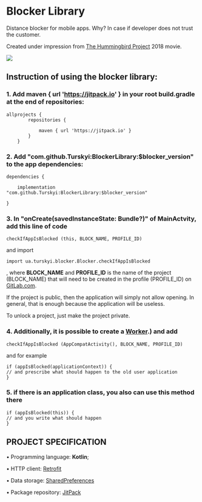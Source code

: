 # Blocker Library

Distance blocker for mobile apps.
Why? In case if developer does not trust the customer.

Created under impression from [The Hummingbird Project](https://youtu.be/3-IlhKbakFA) 2018 movie.

[![](https://jitpack.io/v/Turskyi/BlockerLibrary.svg)](https://jitpack.io/#Turskyi/BlockerLibrary)

## Instruction of using the blocker library:

### 1. Add maven { url 'https://jitpack.io' } in your root build.gradle at the end of repositories:

```
allprojects {
		repositories {

			maven { url 'https://jitpack.io' }
		}
	}
```

### 2. Add "com.github.Turskyi:BlockerLibrary:$blocker_version" to the app dependencies:

```
dependencies {

    implementation "com.github.Turskyi:BlockerLibrary:$blocker_version"

}
```

### 3. In "onCreate(savedInstanceState: Bundle?)" of MainActvity,  add this line of code

```
checkIfAppIsBlocked (this, BLOCK_NAME, PROFILE_ID)
```

and import

```
import ua.turskyi.blocker.Blocker.checkIfAppIsBlocked
```

, where **BLOCK_NAME** and **PROFILE_ID** is the name of the project (BLOCK_NAME) that will need to be created in the profile (PROFILE_ID) on [GitLab.com](https://gitlab.com/).

  If the project is public, then the application will simply not allow opening.
  In general, that is enough because the application will be useless.

To unlock a project, just make the project private.

### 4. Additionally, it is possible to create a [Worker](https://developer.android.com/reference/androidx/work/Worker#:~:text=androidx.work.ListenableWorker-,%E2%86%B3,getExecutor()%20).) and add

```
checkIfAppIsBlocked (AppCompatActivity(), BLOCK_NAME, PROFILE_ID)
```

and for example 

```
if (appIsBlocked(applicationContext)) {
// and prescribe what should happen to the old user application
}
```

### 5. if there is an application class, you also can use this method there

```
if (appIsBlocked(this)) {
// and you write what should happen
}
```

## PROJECT SPECIFICATION

• Programming language: **Kotlin**;

• HTTP client: [Retrofit](https://square.github.io/retrofit/)

• Data storage: [SharedPreferences](https://developer.android.com/training/data-storage/shared-preferences)

• Package repository: [JitPack](https://jitpack.io/)
